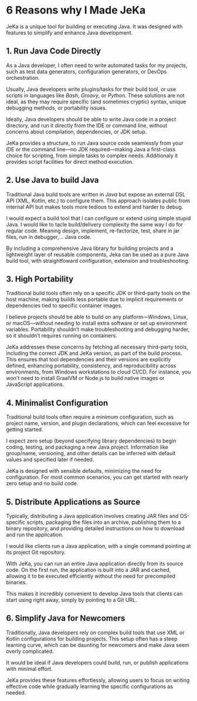 # 6 Reasons why I Made JeKa

JeKa is a unique tool for building or executing Java. It was designed with features to simplify and enhance Java development.

## 1. Run Java Code Directly
As a Java developer, I often need to write automated tasks for my projects, such as test data generators, configuration generators, or DevOps orchestration.

Usually, Java developers write plugins/tasks for their build tool, or use scripts in languages like *Bash*, *Groovy*, or *Python*. These solutions are not ideal, as they may require specific (and sometimes cryptic) syntax, unique debugging methods, or portability issues.

Ideally, Java developers should be able to write Java code in a project directory, and run it directly from the IDE or command line, without concerns about compilation, dependencies, or JDK setup.

JeKa provides a structure, to run Java source code seamlessly from your IDE or the command line—no JDK required—making Java a first-class choice for scripting, from simple tasks to complex needs. Additionaly it provides script facilities for direct method execution.

## 2. Use Java to build Java
Traditional Java build tools are written in *Java* but expose an external DSL API (XML, Kotlin, etc.) to configure them. This approach isolates public from internal API but makes tools more tedious to extend and harder to debug.

I would expect a build tool that I can configure or extend using simple stupid Java. I would like to tacle build/delivery complexity the same 
way I do for regular code. Meaning design, implement, re-factorize, test, share in jar files, run in debugger,... Java code.

By including a comprehensive Java library for building projects and a lightweight layer of reusable components, Jeka can be used as a pure Java build tool,
with straightfoward configuration, extension and troubleshooting.


## 3. High Portability
Traditional build tools often rely on a specific JDK or third-party tools on the host machine, making builds less portable due to implicit requirements or dependencies tied to specific container images.

I believe projects should be able to build on any platform—Windows, Linux, or macOS—without needing to install extra software or set up environment variables. Portability shouldn’t make troubleshooting and debugging harder, so it shouldn’t requires running on containers.

JeKa addresses these concerns by fetching all necessary third-party tools, including the correct JDK and JeKa version, as part of the build process. This ensures that tool dependencies and their versions are explicitly defined, enhancing portability, consistency, and reproducibility across environments, from Windows workstations to cloud CI/CD. 
For instance, you won't need to install GraalVM or Node.js to build native images or JavaScript applications.

## 4. Minimalist Configuration
Traditional build tools often require a minimum configuration, such as project name, version, and plugin declarations, which can feel excessive for getting started.

I expect zero setup (beyond specifying library dependencies) to begin coding, testing, and packaging a new Java project. Information like group/name, versioning, and other details can be inferred with default values and specified later if needed.

JeKa is designed with sensible defaults, minimizing the need for configuration. For most common scenarios, you can get started with nearly zero setup and no build code.

## 5. Distribute Applications as Source
Typically, distributing a Java application involves creating JAR files and OS-specific scripts, packaging the files into an archive, publishing them to a binary repository, and providing detailed instructions on how to download and run the application.

I would like clients run a Java application, with a single command pointing at its project Git repository.

With JeKa, you can run an entire Java application directly from its source code. On the first run, the application is built into a JAR and cached, allowing it to be executed efficiently without the need for precompiled binaries.

This makes it incredibly convenient to develop Java tools that clients can start using right away, simply by pointing to a Git URL.

## 6. Simplify Java for Newcomers
Traditionally, Java developers rely on complex build tools that use XML or Kotlin configurations for building projects. This setup often has a steep learning curve, which can be daunting for newcomers and make Java seem overly complicated.

It would be ideal if Java developers could build, run, or publish applications with minimal effort.

JeKa provides these features effortlessly, allowing users to focus on writing effective code while gradually learning the specific configurations as needed.

